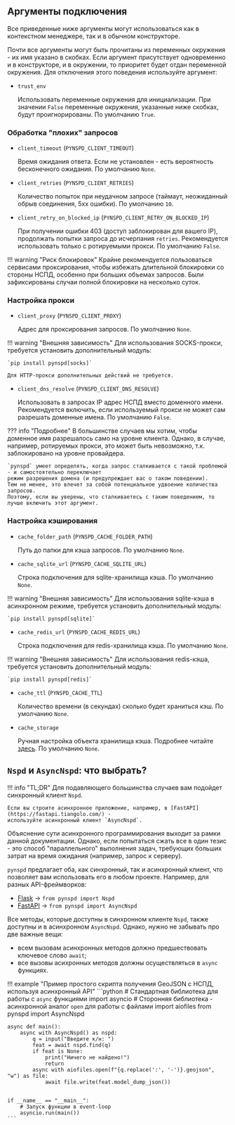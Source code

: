 ## Аргументы подключения

Все приведенные ниже аргументы могут использоваться как в контекстном менеджере, так и в обычном конструкторе.

Почти все аргументы могут быть прочитаны из переменных окружения - их имя указано в скобках.
Если аргумент присутствует одновременно и в конструкторе, и в окружении, 
то приоритет будет отдан переменной окружения. Для отключения этого поведения используйте аргумент:

- `trust_env`

    Использовать переменные окружения для инициализации. 
    При значении `False` переменные окружения, указанные ниже скобках, будут проигнорированы.
    По умолчанию `True`.

### Обработка "плохих" запросов

- `client_timeout` (`PYNSPD_CLIENT_TIMEOUT`)

    Время ожидания ответа.
    Если не установлен - есть вероятность бесконечного ожидания. По умолчанию `None`.

- `client_retries` (`PYNSPD_CLIENT_RETRIES`)

    Количество попыток при неудачном запросе
    (таймаут, неожиданный обрыв соединения, 5хх ошибки). По умолчанию `10`.

- `client_retry_on_blocked_ip` (`PYNSPD_CLIENT_RETRY_ON_BLOCKED_IP`)

    При получении ошибки 403 (доступ заблокирован для вашего IP),
    продолжать попытки запроса до исчерпания `retries`.
    Рекомендуется использовать только c ротируемыми прокси. По умолчанию `False`.

!!! warning "Риск блокировок"
    Крайне рекомендуется пользоваться сервисами проксирования, 
    чтобы избежать длительной блокировки со стороны НСПД, особенно при больших объемах запросов.
    Были зафиксированы случаи полной блокировки на несколько суток.

### Настройка прокси

- `client_proxy` (`PYNSPD_CLIENT_PROXY`)

    Адрес для проксирования запросов. По умолчанию `None`.

!!! warning "Внешняя зависимость"
    Для использования SOCKS-прокси, требуется установить дополнительный модуль:

    `pip install pynspd[socks]`  

    Для HTTP-прокси дополнительных действий не требуется.

- `client_dns_resolve` (`PYNSPD_CLIENT_DNS_RESOLVE`)

    Использовать в запросах IP адрес НСПД вместо доменного имени.
    Рекомендуется включить, если используемый прокси
    не может сам разрешать доменные имена.
    По умолчанию `False`.

??? info "Подробнее"
    В большинстве случаев мы хотим, чтобы доменное имя разрешалось само на уровне клиента.
    Однако, в случае, например, ротируемых прокси, это может быть невозможно, т.к. заблокировано
    на уровне провайдера.

    `pynspd` умеет определять, когда запрос сталкивается с такой проблемой - и самостоятельно переключает
    режим разрешения домена (и предупреждает вас о таком поведении). 
    Тем не менее, это влечет за собой потенциальное удвоение количества запросов.
    Поэтому, если вы уверены, что сталкиваетесь с таким поведением, то лучше включить этот аргумент.

### Настройка кэширования

- `cache_folder_path` (`PYNSPD_CACHE_FOLDER_PATH`)

    Путь до папки для кэша запросов. По умолчанию `None`.

- `cache_sqlite_url` (`PYNSPD_CACHE_SQLITE_URL`)

    Строка подключения для sqlite-хранилища кэша. По умолчанию `None`.

!!! warning "Внешняя зависимость"
    Для использования sqlite-кэша в асинхронном режиме, требуется установить дополнительный модуль:

    `pip install pynspd[sqlite]`      

- `cache_redis_url` (`PYNSPD_CACHE_REDIS_URL`)

    Строка подключения для redis-хранилища кэша. По умолчанию `None`.

!!! warning "Внешняя зависимость"
    Для использования redis-кэша, требуется установить дополнительный модуль:

    `pip install pynspd[redis]` 

- `cache_ttl` (`PYNSPD_CACHE_TTL`)

    Количество времени (в секундах) сколько будет храниться кэш. По умолчанию `None`.

- `cache_storage`

    Ручная настройка объекта хранилища кэша. Подробнее читайте [здесь](https://hishel.com/advanced/storages/). По умолчанию `None`.


## `Nspd` и `AsyncNspd`: что выбрать?

!!! info "TL;DR"
    Для подавляющего большинства случаев вам подойдет синхронный клиент `Nspd`.

    Если вы строите асинхронное приложение, например, в [FastAPI](https://fastapi.tiangolo.com/) -
    используйте асинхронный клиент `AsyncNspd`.

Объяснение сути асинхронного программирования выходит за рамки данной документации. Однако, если попытаться сжать все в один тезис - 
это способ "параллельного" выполнения задач, требующих больших затрат на время ожидания (например, запрос к серверу).

`pynspd` предлагает оба, как синхронный, так и асинхронный клиент, что позволяет вам использовать его в любом проекте. Например, для разных API-фреймворков:

- [Flask](https://flask.palletsprojects.com/en/stable/) -> `from pynspd import Nspd`
- [FastAPI](https://fastapi.tiangolo.com/) -> `from pynspd import AsyncNspd`

Все методы, которые доступны в синхронном клиенте `Nspd`, также доступны и в асинхронном `AsyncNspd`. 
Однако, нужно не забывать про две важные вещи:

- всем вызовам асинхронных методов должно предшествовать ключевое слово `await`;
- все вызовы асихронных методов должны осуществляться в `async` функциях.

!!! example "Пример простого скрипта получения GeoJSON с НСПД, используя асинхронный API"
    ```python
    # Стандартная библиотека для работы с `async` функциями 
    import asyncio
    # Сторонняя библиотека - асинхронной аналог `open` для работы с файлами
    import aiofiles
    from pynspd import AsyncNspd


    async def main():
        async with AsyncNspd() as nspd:
            q = input("Введите к/н: ")
            feat = await nspd.find(q)
            if feat is None:
                print("Ничего не найдено!")
                return
            async with aiofiles.open(f"{q.replace(':', '-')}.geojson", "w") as file:
                await file.write(feat.model_dump_json())


    if __name__ == "__main__":
        # Запуск функции в event-loop
        asyncio.run(main())
    ```